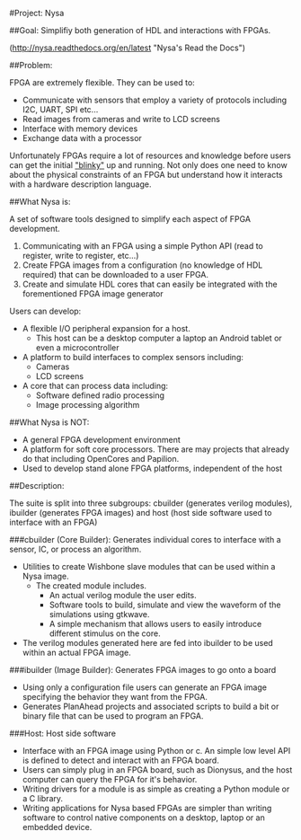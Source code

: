 #Project: Nysa

##Goal: Simplifiy both generation of HDL and interactions with FPGAs.

(http://nysa.readthedocs.org/en/latest "Nysa's Read the Docs")

##Problem:

FPGA are extremely flexible.
They can be used to:

* Communicate with sensors that employ a variety of protocols including I2C, UART, SPI etc...
* Read images from cameras and write to LCD screens
* Interface with memory devices
* Exchange data with a processor


Unfortunately FPGAs require a lot of resources and knowledge before users can
get the initial ["blinky"](http://arduino.cc/en/Tutorial/Blink?from=Tutorial.BlinkingLED "Arduino blink an LED") 
up and running. Not only does one need to know about the physical constraints 
of an FPGA but understand how it interacts with a hardware description language.

##What Nysa is:

A set of software tools designed to simplify each aspect of FPGA development.

1. Communicating with an FPGA using a simple Python API (read to register, write to register, etc...)
2. Create FPGA images from a configuration (no knowledge of HDL required) that can be downloaded to a user FPGA.
3. Create and simulate HDL cores that can easily be integrated with the forementioned FPGA image generator

Users can develop:

* A flexible I/O peripheral expansion for a host.
  * This host can be a desktop computer a laptop an Android tablet or even a microcontroller
* A platform to build interfaces to complex sensors including:
  * Cameras
  * LCD screens
* A core that can process data including:
  * Software defined radio processing
  * Image processing algorithm

##What Nysa is NOT:

* A general FPGA development environment
* A platform for soft core processors. There are may projects that already do that including OpenCores and Papilion.
* Used to develop stand alone FPGA platforms, independent of the host


##Description:

The suite is split into three subgroups: cbuilder (generates verilog modules), ibuilder (generates FPGA images) and host (host side software used to interface with an FPGA)

###cbuilder (Core Builder): Generates individual cores to interface with a sensor, IC, or process an algorithm.
* Utilities to create Wishbone slave modules that can be used within a Nysa image.
  * The created module includes.
    * An actual verilog module the user edits.
    * Software tools to build, simulate and view the waveform of the simulations using gtkwave.
    * A simple mechanism that allows users to easily introduce different stimulus on the core.
* The verilog modules generated here are fed into ibuilder to be used within an actual FPGA image.

###ibuilder (Image Builder): Generates FPGA images to go onto a board
* Using only a configuration file users can generate an FPGA image specifying the behavior they want from the FPGA.
* Generates PlanAhead projects and associated scripts to build a bit or binary file that can be used to program an FPGA.

###Host: Host side software
* Interface with an FPGA image using Python or c. An simple low level API is defined to detect and interact with an FPGA board.
* Users can simply plug in an FPGA board, such as Dionysus, and the host computer can query the FPGA for it's behavior.
* Writing drivers for a module is as simple as creating a Python module or a C library.
* Writing applications for Nysa based FPGAs are simpler than writing software to control native components on a desktop, laptop or an embedded device.


